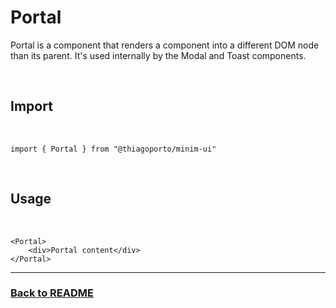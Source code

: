 # Portal

Portal is a component that renders a component into a different DOM node than its parent. It's used internally by the Modal and Toast components.

<br/>

## Import

<br/>

```tsx
import { Portal } from "@thiagoporto/minim-ui"
```

<br/>

## Usage

<br/>

```tsx
<Portal>
	<div>Portal content</div>
</Portal>
```

<hr/>

### [Back to README](../README.md)
